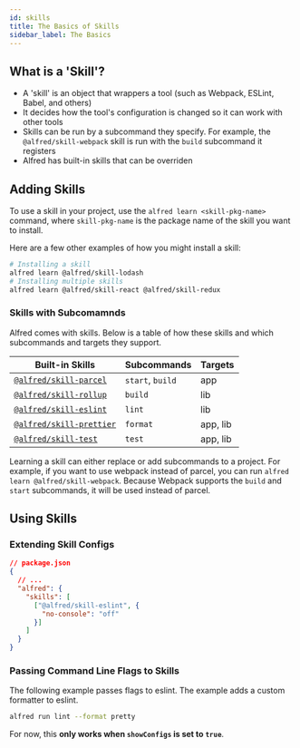 ```yaml
---
id: skills
title: The Basics of Skills
sidebar_label: The Basics
---
```


## What is a 'Skill'?

* A 'skill' is an object that wrappers a tool (such as Webpack, ESLint, Babel, and others)
* It decides how the tool's configuration is changed so it can work with other tools
* Skills can be run by a subcommand they specify. For example, the `@alfred/skill-webpack` skill is run with the `build` subcommand it registers
* Alfred has built-in skills that can be overriden

## Adding Skills

To use a skill in your project, use the `alfred learn <skill-pkg-name>` command, where `skill-pkg-name` is the package name of the skill you want to install.

Here are a few other examples of how you might install a skill:

```bash
# Installing a skill
alfred learn @alfred/skill-lodash
# Installing multiple skills
alfred learn @alfred/skill-react @alfred/skill-redux
```

### Skills with Subcomamnds

Alfred comes with skills. Below is a table of how these skills and which subcommands and targets they support.

| Built-in Skills                              | Subcommands       | Targets  |
|----------------------------------------------|-------------------|----------|
| [`@alfred/skill-parcel`][skill-parcel]       | `start`, `build`  | app      |
| [`@alfred/skill-rollup`][skill-rollup]       | `build`           | lib      |
| [`@alfred/skill-eslint`][skill-eslint]       | `lint`            | lib      |
| [`@alfred/skill-prettier`][skill-prettier]   | `format`          | app, lib |
| [`@alfred/skill-test`][skill-jest]           | `test`            | app, lib |

Learning a skill can either replace or add subcommands to a project. For example, if you want to use webpack instead of parcel, you can run `alfred learn @alfred/skill-webpack`. Because Webpack supports the `build` and `start` subcommands, it will be used instead of parcel.

[skill-parcel]: https://github.com/amilajack/alfred/tree/master/packages/skill-parcel
[skill-rollup]: https://github.com/amilajack/alfred/tree/master/packages/skill-rollup
[skill-eslint]: https://github.com/amilajack/alfred/tree/master/packages/skill-eslint
[skill-prettier]: https://github.com/amilajack/alfred/tree/master/packages/skill-prettier
[skill-jest]: https://github.com/amilajack/alfred/tree/master/packages/skill-jest

## Using Skills

### Extending Skill Configs

```json
// package.json
{
  // ...
  "alfred": {
    "skills": [
      ["@alfred/skill-eslint", {
        "no-console": "off"
      }]
    ]
  }
}
```

### Passing Command Line Flags to Skills

The following example passes flags to eslint. The example adds a custom formatter to eslint.

```bash
alfred run lint --format pretty
```

For now, this **only works when `showConfigs` is set to `true`**.
